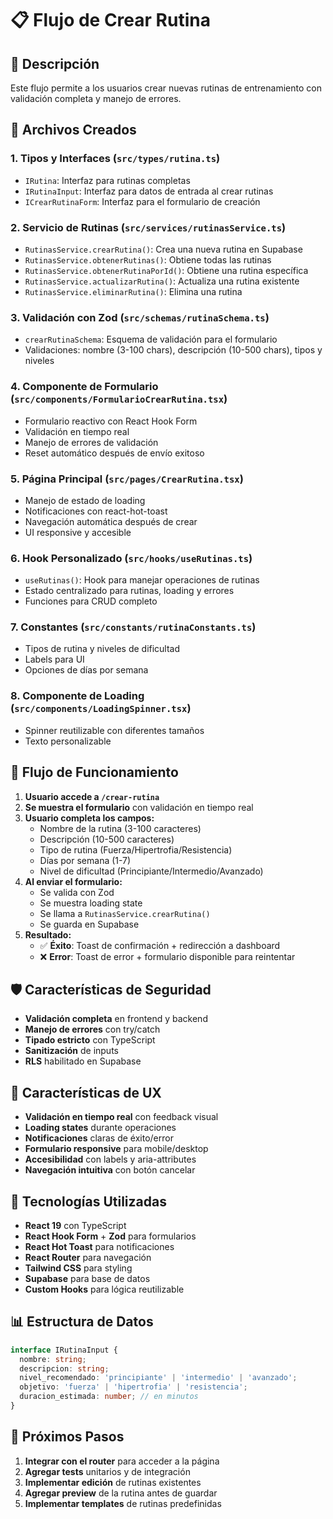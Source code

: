 # 📋 Flujo de Crear Rutina

## 🎯 Descripción
Este flujo permite a los usuarios crear nuevas rutinas de entrenamiento con validación completa y manejo de errores.

## 📁 Archivos Creados

### 1. **Tipos y Interfaces** (`src/types/rutina.ts`)
- `IRutina`: Interfaz para rutinas completas
- `IRutinaInput`: Interfaz para datos de entrada al crear rutinas
- `ICrearRutinaForm`: Interfaz para el formulario de creación

### 2. **Servicio de Rutinas** (`src/services/rutinasService.ts`)
- `RutinasService.crearRutina()`: Crea una nueva rutina en Supabase
- `RutinasService.obtenerRutinas()`: Obtiene todas las rutinas
- `RutinasService.obtenerRutinaPorId()`: Obtiene una rutina específica
- `RutinasService.actualizarRutina()`: Actualiza una rutina existente
- `RutinasService.eliminarRutina()`: Elimina una rutina

### 3. **Validación con Zod** (`src/schemas/rutinaSchema.ts`)
- `crearRutinaSchema`: Esquema de validación para el formulario
- Validaciones: nombre (3-100 chars), descripción (10-500 chars), tipos y niveles

### 4. **Componente de Formulario** (`src/components/FormularioCrearRutina.tsx`)
- Formulario reactivo con React Hook Form
- Validación en tiempo real
- Manejo de errores de validación
- Reset automático después de envío exitoso

### 5. **Página Principal** (`src/pages/CrearRutina.tsx`)
- Manejo de estado de loading
- Notificaciones con react-hot-toast
- Navegación automática después de crear
- UI responsive y accesible

### 6. **Hook Personalizado** (`src/hooks/useRutinas.ts`)
- `useRutinas()`: Hook para manejar operaciones de rutinas
- Estado centralizado para rutinas, loading y errores
- Funciones para CRUD completo

### 7. **Constantes** (`src/constants/rutinaConstants.ts`)
- Tipos de rutina y niveles de dificultad
- Labels para UI
- Opciones de días por semana

### 8. **Componente de Loading** (`src/components/LoadingSpinner.tsx`)
- Spinner reutilizable con diferentes tamaños
- Texto personalizable

## 🔄 Flujo de Funcionamiento

1. **Usuario accede a `/crear-rutina`**
2. **Se muestra el formulario** con validación en tiempo real
3. **Usuario completa los campos:**
   - Nombre de la rutina (3-100 caracteres)
   - Descripción (10-500 caracteres)
   - Tipo de rutina (Fuerza/Hipertrofia/Resistencia)
   - Días por semana (1-7)
   - Nivel de dificultad (Principiante/Intermedio/Avanzado)
4. **Al enviar el formulario:**
   - Se valida con Zod
   - Se muestra loading state
   - Se llama a `RutinasService.crearRutina()`
   - Se guarda en Supabase
5. **Resultado:**
   - ✅ **Éxito**: Toast de confirmación + redirección a dashboard
   - ❌ **Error**: Toast de error + formulario disponible para reintentar

## 🛡️ Características de Seguridad

- **Validación completa** en frontend y backend
- **Manejo de errores** con try/catch
- **Tipado estricto** con TypeScript
- **Sanitización** de inputs
- **RLS** habilitado en Supabase

## 🎨 Características de UX

- **Validación en tiempo real** con feedback visual
- **Loading states** durante operaciones
- **Notificaciones** claras de éxito/error
- **Formulario responsive** para mobile/desktop
- **Accesibilidad** con labels y aria-attributes
- **Navegación intuitiva** con botón cancelar

## 🔧 Tecnologías Utilizadas

- **React 19** con TypeScript
- **React Hook Form** + **Zod** para formularios
- **React Hot Toast** para notificaciones
- **React Router** para navegación
- **Tailwind CSS** para styling
- **Supabase** para base de datos
- **Custom Hooks** para lógica reutilizable

## 📊 Estructura de Datos

```typescript
interface IRutinaInput {
  nombre: string;
  descripcion: string;
  nivel_recomendado: 'principiante' | 'intermedio' | 'avanzado';
  objetivo: 'fuerza' | 'hipertrofia' | 'resistencia';
  duracion_estimada: number; // en minutos
}
```

## 🚀 Próximos Pasos

1. **Integrar con el router** para acceder a la página
2. **Agregar tests** unitarios y de integración
3. **Implementar edición** de rutinas existentes
4. **Agregar preview** de la rutina antes de guardar
5. **Implementar templates** de rutinas predefinidas 